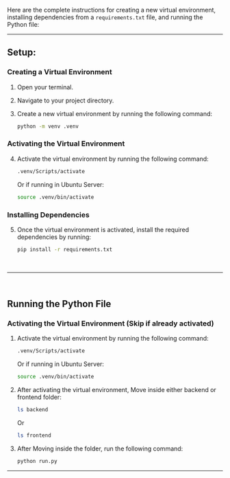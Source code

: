 Here are the complete instructions for creating a new virtual environment, installing dependencies from a `requirements.txt` file, and running the Python file:

---

## Setup: 

### Creating a Virtual Environment

1. Open your terminal.

2. Navigate to your project directory.

3. Create a new virtual environment by running the following command:
   ```bash
   python -m venv .venv
   ```

### Activating the Virtual Environment 

4. Activate the virtual environment by running the following command:
   ```bash
   .venv/Scripts/activate
   ```

   Or if running in Ubuntu Server:
   ```bash
   source .venv/bin/activate
   ```

### Installing Dependencies

5. Once the virtual environment is activated, install the required dependencies by running:
   ```bash
   pip install -r requirements.txt
   ```

<br/>

---

<br/>

## Running the Python File

### Activating the Virtual Environment (Skip if already activated)

1. Activate the virtual environment by running the following command:
   ```bash
   .venv/Scripts/activate
   ```

   Or if running in Ubuntu Server:
   ```bash
   source .venv/bin/activate
   ```


2. After activating the virtual environment, Move inside either backend or frontend folder:
   
   ```bash
   ls backend
   ```
   
   Or 

   ```bash
   ls frontend
   ```


7. After Moving inside the folder, run the following command: 
   
   ```bash
   python run.py
   ```

---
